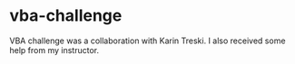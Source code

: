 # vba-challenge

VBA challenge was a collaboration with Karin Treski.
I also received some help from my instructor.
